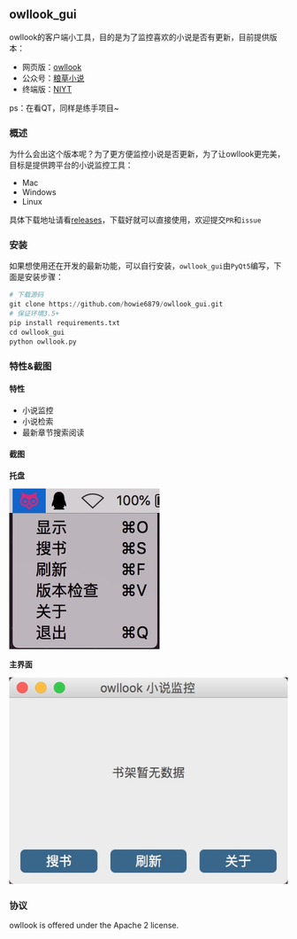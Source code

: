 ## owllook_gui

owllook的客户端小工具，目的是为了监控喜欢的小说是否有更新，目前提供版本：

- 网页版：[owllook](https://github.com/howie6879/owllook)
- 公众号：[粮草小说](http://oe7yjec8x.bkt.clouddn.com/howie/2018-03-13-%E7%B2%AE%E8%8D%89%E5%B0%8F%E8%AF%B4.jpg-blog.howie)
- 终端版：[NIYT](https://github.com/howie6879/NIYT)

ps：在看QT，同样是练手项目~

### 概述

为什么会出这个版本呢？为了更方便监控小说是否更新，为了让owllook更完美，目标是提供跨平台的小说监控工具：

- Mac
- Windows
- Linux

具体下载地址请看[releases](https://github.com/howie6879/owllook_gui/releases)，下载好就可以直接使用，欢迎提交`PR`和`issue`

### 安装

如果想使用还在开发的最新功能，可以自行安装，`owllook_gui`由`PyQt5`编写，下面是安装步骤：

```python
# 下载源码
git clone https://github.com/howie6879/owllook_gui.git
# 保证环境3.5+
pip install requirements.txt
cd owllook_gui
python owllook.py
```

### 特性&截图

#### 特性

- 小说监控
- 小说检索
- 最新章节搜索阅读


#### 截图

**托盘**

![sys_tray](./docs/images/sys_tray.jpg)

**主界面**

![home](./docs/images/home.jpg)

### 协议

owllook is offered under the Apache 2 license.